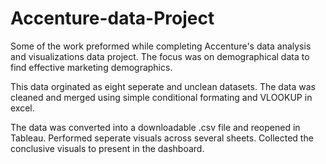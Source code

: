 # Accenture-data-Project
Some of the work preformed while completing Accenture's data analysis and visualizations data project. 
The focus was on demographical data to find effective marketing demographics.


This data orginated as eight seperate and unclean datasets.
The data was cleaned and merged using simple conditional formating and VLOOKUP in excel.


The data was converted into a downloadable .csv file and reopened in Tableau.
Performed seperate visuals across several sheets.
Collected the conclusive visuals to present in the dashboard.
